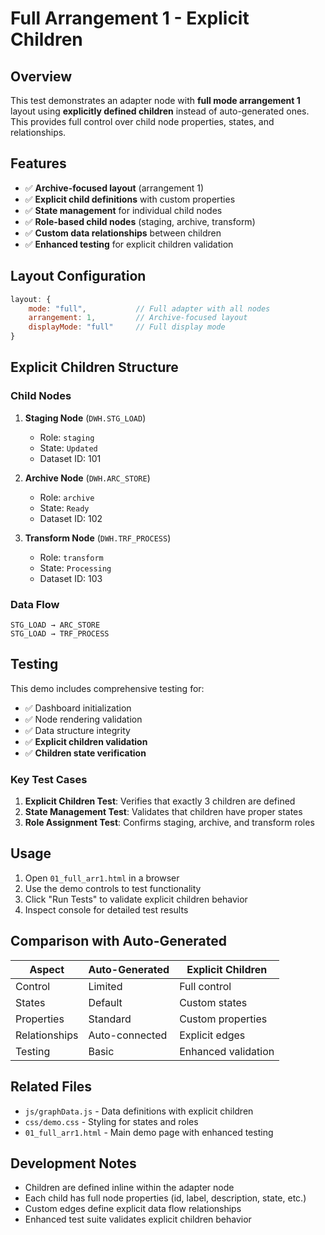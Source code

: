 # Full Arrangement 1 - Explicit Children

## Overview

This test demonstrates an adapter node with **full mode arrangement 1** layout using **explicitly defined children** instead of auto-generated ones. This provides full control over child node properties, states, and relationships.

## Features

- ✅ **Archive-focused layout** (arrangement 1)
- ✅ **Explicit child definitions** with custom properties
- ✅ **State management** for individual child nodes
- ✅ **Role-based child nodes** (staging, archive, transform)
- ✅ **Custom data relationships** between children
- ✅ **Enhanced testing** for explicit children validation

## Layout Configuration

```javascript
layout: {
    mode: "full",           // Full adapter with all nodes
    arrangement: 1,         // Archive-focused layout
    displayMode: "full"     // Full display mode
}
```

## Explicit Children Structure

### Child Nodes
1. **Staging Node** (`DWH.STG_LOAD`)
   - Role: `staging`
   - State: `Updated`
   - Dataset ID: 101

2. **Archive Node** (`DWH.ARC_STORE`)
   - Role: `archive`
   - State: `Ready`
   - Dataset ID: 102

3. **Transform Node** (`DWH.TRF_PROCESS`)
   - Role: `transform`
   - State: `Processing`
   - Dataset ID: 103

### Data Flow
```
STG_LOAD → ARC_STORE
STG_LOAD → TRF_PROCESS
```

## Testing

This demo includes comprehensive testing for:

- ✅ Dashboard initialization
- ✅ Node rendering validation
- ✅ Data structure integrity
- ✅ **Explicit children validation**
- ✅ **Children state verification**

### Key Test Cases

1. **Explicit Children Test**: Verifies that exactly 3 children are defined
2. **State Management Test**: Validates that children have proper states
3. **Role Assignment Test**: Confirms staging, archive, and transform roles

## Usage

1. Open `01_full_arr1.html` in a browser
2. Use the demo controls to test functionality
3. Click "Run Tests" to validate explicit children behavior
4. Inspect console for detailed test results

## Comparison with Auto-Generated

| Aspect | Auto-Generated | Explicit Children |
|--------|----------------|-------------------|
| Control | Limited | Full control |
| States | Default | Custom states |
| Properties | Standard | Custom properties |
| Relationships | Auto-connected | Explicit edges |
| Testing | Basic | Enhanced validation |

## Related Files

- `js/graphData.js` - Data definitions with explicit children
- `css/demo.css` - Styling for states and roles
- `01_full_arr1.html` - Main demo page with enhanced testing

## Development Notes

- Children are defined inline within the adapter node
- Each child has full node properties (id, label, description, state, etc.)
- Custom edges define explicit data flow relationships
- Enhanced test suite validates explicit children behavior
